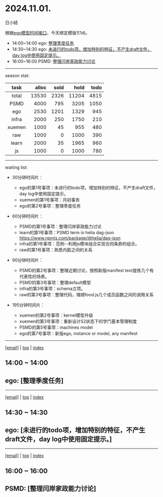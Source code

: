 # 2024.11.01.
日小结

<a id="top"></a>
根据[ego模型时间接口](https://gitee.com/hyg/blog/blob/master/timeflow.md)，今天绑定模版1(1d)。

<a id="index"></a>
- 14:00~14:00	ego: [整理季度任务](#20241101140000)
- 14:30~14:30	ego: [未进行的todo项，增加特别的特征，不产生draft文件，day log中使用固定提示。](#20241101143000)
- 16:00~16:00	PSMD: [整理闫岸家政能力讨论](#20241101160000)

---
season stat:

| task | alloc | sold | hold | todo |
| :---: | ---: | ---: | ---: | ---: |
| total | 13530 | 2326 | 11204 | 4815 |
| PSMD | 4000 | 795 | 3205 | 1050 |
| ego | 2530 | 1201 | 1329 | 945 |
| infra | 2000 | 250 | 1750 | 210 |
| xuemen | 1000 | 45 | 955 | 480 |
| raw | 1000 | 0 | 1000 | 390 |
| learn | 2000 | 35 | 1965 | 960 |
| js | 1000 | 0 | 1000 | 780 |

---
waiting list:


- 30分钟时间片：
  - ego的第1号事项：未进行的todo项，增加特别的特征，不产生draft文件，day log中使用固定提示。
  - xuemen的第1号事项：月初事务
  - ego的第2号事项：整理季度任务

- 60分钟时间片：
  - PSMD的第1号事项：整理闫岸家政能力讨论
  - learn的第1号事项：PSMD term in helia dag-json https://www.npmjs.com/package/@helia/dag-json
  - infra的第1号事项：范例--利用js模块组合实现合同条款的组合。
  - raw的第1号事项：熟悉内脏之间的关系

- 90分钟时间片：
  - PSMD的第2号事项：整理近期讨论，按照新版manifest text提炼几个有代表性的场景。
  - PSMD的第3号事项：整理default模型
  - infra的第3号事项：schema立项。
  - raw的第3号事项：整理代码，理顺food.js几个成员函数之间的调用关系

- 195分钟时间片：
  - xuemen的第2号事项：kernel模型升级
  - xuemen的第3号事项：重新设计S2状态下的学门基本管理制度
  - PSMD的第5号事项：machines model
  - ego的第7号事项：新版ego, instance or model, any manifest

---
<a href="mailto:huangyg@mars22.com?subject=关于2024.11.01.[整理季度任务]任务&body=日期: 2024.11.01.%0D%0A序号: 5%0D%0A手稿:../../draft/2024/11/20241101.01.md%0D%0A---请勿修改邮件主题及以上内容 从下一行开始写您的想法---%0D%0A">[email]</a> | [top](#top) | [index](#index)
<a id="20241101140000"></a>
## 14:00 ~ 14:00
## ego: [整理季度任务]


---
<a href="mailto:huangyg@mars22.com?subject=关于2024.11.01.[未进行的todo项，增加特别的特征，不产生draft文件，day log中使用固定提示。]任务&body=日期: 2024.11.01.%0D%0A序号: 6%0D%0A手稿:../../draft/2024/11/20241101.02.md%0D%0A---请勿修改邮件主题及以上内容 从下一行开始写您的想法---%0D%0A">[email]</a> | [top](#top) | [index](#index)
<a id="20241101143000"></a>
## 14:30 ~ 14:30
## ego: [未进行的todo项，增加特别的特征，不产生draft文件，day log中使用固定提示。]


---
<a href="mailto:huangyg@mars22.com?subject=关于2024.11.01.[整理闫岸家政能力讨论]任务&body=日期: 2024.11.01.%0D%0A序号: 8%0D%0A手稿:../../draft/2024/11/20241101.03.md%0D%0A---请勿修改邮件主题及以上内容 从下一行开始写您的想法---%0D%0A">[email]</a> | [top](#top) | [index](#index)
<a id="20241101160000"></a>
## 16:00 ~ 16:00
## PSMD: [整理闫岸家政能力讨论]

